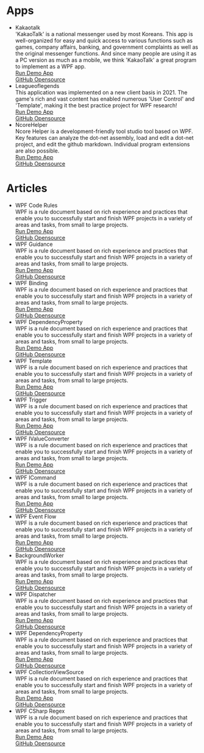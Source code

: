 <h1>Apps</h1>
<ul>
  <li>
    <div class="dash-app-name">Kakaotalk</div>
    <div class="dash-app-info">'KakaoTalk' is a national messenger used by most Koreans. This app is well-organized for easy and quick access to various functions such as games, company affairs, banking, and government complaints as well as the original messenger functions. And since many people are using it as a PC version as much as a mobile, we think 'KakaoTalk' a great program to implement as a WPF app.</div>
    <a href="https://github.com">Run Demo App</a></br>
    <a href="https://github.com">GitHub Opensource</a>
  </li>
  <li>
    <div class="dash-app-name">Leagueoflegends</div>
    <div class="dash-app-info">This application was implemented on a new client basis in 2021. The game's rich and vast content has enabled numerous 'User Control' and 'Template', making it the best practice project for WPF research!</div>
    <a href="https://github.com">Run Demo App</a></br>
    <a href="https://github.com">GitHub Opensource</a>
  </li>
  <li>
    <div class="dash-app-name">NcoreHelper</div>
    <div class="dash-app-info">Ncore Helper is a development-friendly tool studio tool based on WPF. Key features can analyze the dot-net assembly, load and edit a dot-net project, and edit the github markdown. Individual program extensions are also possible.</div>
    <a href="https://github.com">Run Demo App</a></br>
    <a href="https://github.com">GitHub Opensource</a>
  </li>
</ul>
<h1>Articles</h1>
<ul>
  <li>
    <div class="dash-app-name">WPF Code Rules</div>
    <div class="dash-app-info">WPF is a rule document based on rich experience and practices that enable you to successfully start and finish WPF projects in a variety of areas and tasks, from small to large projects.</div>
    <a href="https://github.com">Run Demo App</a></br>
    <a href="https://github.com">GitHub Opensource</a>
  </li>
  <li>
    <div class="dash-app-name">WPF Guidance</div>
    <div class="dash-app-info">WPF is a rule document based on rich experience and practices that enable you to successfully start and finish WPF projects in a variety of areas and tasks, from small to large projects.</div>
    <a href="https://github.com">Run Demo App</a></br>
    <a href="https://github.com">GitHub Opensource</a>
  </li>  
  <li>
    <div class="dash-app-name">WPF Binding</div>
    <div class="dash-app-info">WPF is a rule document based on rich experience and practices that enable you to successfully start and finish WPF projects in a variety of areas and tasks, from small to large projects.</div>
    <a href="https://github.com">Run Demo App</a></br>
    <a href="https://github.com">GitHub Opensource</a>
  </li>
  <li>
    <div class="dash-app-name">WPF DependencyProperty</div>
    <div class="dash-app-info">WPF is a rule document based on rich experience and practices that enable you to successfully start and finish WPF projects in a variety of areas and tasks, from small to large projects.</div>
    <a href="https://github.com">Run Demo App</a></br>
    <a href="https://github.com">GitHub Opensource</a>
  </li>
  <li>
    <div class="dash-app-name">WPF Template</div>
    <div class="dash-app-info">WPF is a rule document based on rich experience and practices that enable you to successfully start and finish WPF projects in a variety of areas and tasks, from small to large projects.</div>
    <a href="https://github.com">Run Demo App</a></br>
    <a href="https://github.com">GitHub Opensource</a>
  </li>
  <li>
    <div class="dash-app-name">WPF Trigger</div>
    <div class="dash-app-info">WPF is a rule document based on rich experience and practices that enable you to successfully start and finish WPF projects in a variety of areas and tasks, from small to large projects.</div>
    <a href="https://github.com">Run Demo App</a></br>
    <a href="https://github.com">GitHub Opensource</a>
  </li>
  <li>
    <div class="dash-app-name">WPF IValueConverter</div>
    <div class="dash-app-info">WPF is a rule document based on rich experience and practices that enable you to successfully start and finish WPF projects in a variety of areas and tasks, from small to large projects.</div>
    <a href="https://github.com">Run Demo App</a></br>
    <a href="https://github.com">GitHub Opensource</a>
  </li>
  <li>
    <div class="dash-app-name">WPF ICommand</div>
    <div class="dash-app-info">WPF is a rule document based on rich experience and practices that enable you to successfully start and finish WPF projects in a variety of areas and tasks, from small to large projects.</div>
    <a href="https://github.com">Run Demo App</a></br>
    <a href="https://github.com">GitHub Opensource</a>
  </li>
  <li>
    <div class="dash-app-name">WPF Event Flow</div>
    <div class="dash-app-info">WPF is a rule document based on rich experience and practices that enable you to successfully start and finish WPF projects in a variety of areas and tasks, from small to large projects.</div>
    <a href="https://github.com">Run Demo App</a></br>
    <a href="https://github.com">GitHub Opensource</a>
  </li>
  <li>
    <div class="dash-app-name">BackgroundWorker</div>
    <div class="dash-app-info">WPF is a rule document based on rich experience and practices that enable you to successfully start and finish WPF projects in a variety of areas and tasks, from small to large projects.</div>
    <a href="https://github.com">Run Demo App</a></br>
    <a href="https://github.com">GitHub Opensource</a>
  </li>
  <li>
    <div class="dash-app-name">WPF Dispatcher</div>
    <div class="dash-app-info">WPF is a rule document based on rich experience and practices that enable you to successfully start and finish WPF projects in a variety of areas and tasks, from small to large projects.</div>
    <a href="https://github.com">Run Demo App</a></br>
    <a href="https://github.com">GitHub Opensource</a>
  </li>
  <li>
    <div class="dash-app-name">WPF DependencyProperty</div>
    <div class="dash-app-info">WPF is a rule document based on rich experience and practices that enable you to successfully start and finish WPF projects in a variety of areas and tasks, from small to large projects.</div>
    <a href="https://github.com">Run Demo App</a></br>
    <a href="https://github.com">GitHub Opensource</a>
  </li>
  <li>
    <div class="dash-app-name">WPF CollectionViewSource</div>
    <div class="dash-app-info">WPF is a rule document based on rich experience and practices that enable you to successfully start and finish WPF projects in a variety of areas and tasks, from small to large projects.</div>
    <a href="https://github.com">Run Demo App</a></br>
    <a href="https://github.com">GitHub Opensource</a>
  </li>
  <li>
    <div class="dash-app-name">WPF CSharp Regex</div>
    <div class="dash-app-info">WPF is a rule document based on rich experience and practices that enable you to successfully start and finish WPF projects in a variety of areas and tasks, from small to large projects.</div>
    <a href="https://github.com">Run Demo App</a></br>
    <a href="https://github.com">GitHub Opensource</a>
  </li>
</ul>
